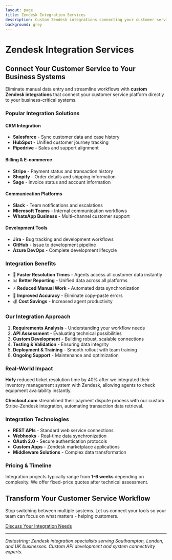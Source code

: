 ```yaml
---
layout: page
title: Zendesk Integration Services
description: Custom Zendesk integrations connecting your customer service platform with CRM, billing systems, and business tools. API integration specialists.
background: grey
---
```


# Zendesk Integration Services

## Connect Your Customer Service to Your Business Systems

Eliminate manual data entry and streamline workflows with **custom Zendesk integrations** that connect your customer service platform directly to your business-critical systems.

### Popular Integration Solutions

#### **CRM Integration**
- **Salesforce** - Sync customer data and case history
- **HubSpot** - Unified customer journey tracking  
- **Pipedrive** - Sales and support alignment

#### **Billing & E-commerce**
- **Stripe** - Payment status and transaction history
- **Shopify** - Order details and shipping information
- **Sage** - Invoice status and account information

#### **Communication Platforms**
- **Slack** - Team notifications and escalations
- **Microsoft Teams** - Internal communication workflows
- **WhatsApp Business** - Multi-channel customer support

#### **Development Tools**
- **Jira** - Bug tracking and development workflows
- **GitHub** - Issue to development pipeline
- **Azure DevOps** - Complete development lifecycle

### Integration Benefits

- 🚀 **Faster Resolution Times** - Agents access all customer data instantly
- 📊 **Better Reporting** - Unified data across all platforms
- ⚡ **Reduced Manual Work** - Automated data synchronization
- 🎯 **Improved Accuracy** - Eliminate copy-paste errors
- 💰 **Cost Savings** - Increased agent productivity

### Our Integration Approach

1. **Requirements Analysis** - Understanding your workflow needs
2. **API Assessment** - Evaluating technical possibilities  
3. **Custom Development** - Building robust, scalable connections
4. **Testing & Validation** - Ensuring data integrity
5. **Deployment & Training** - Smooth rollout with team training
6. **Ongoing Support** - Maintenance and optimization

### Real-World Impact

**Hofy** reduced ticket resolution time by 40% after we integrated their inventory management system with Zendesk, allowing agents to check equipment availability instantly.

**Checkout.com** streamlined their payment dispute process with our custom Stripe-Zendesk integration, automating transaction data retrieval.

### Integration Technologies

- **REST APIs** - Standard web service connections
- **Webhooks** - Real-time data synchronization
- **OAuth 2.0** - Secure authentication protocols
- **Custom Apps** - Zendesk marketplace applications
- **Middleware Solutions** - Complex data transformation

### Pricing & Timeline

Integration projects typically range from **1-6 weeks** depending on complexity. We offer fixed-price quotes after technical assessment.

## Transform Your Customer Service Workflow

Stop switching between multiple systems. Let us connect your tools so your team can focus on what matters - helping customers.

<a class="btn btn-primary btn-xl text-uppercase" href="https://calendar.google.com/calendar/u/0/appointments/schedules/AcZssZ2vJhNy3gMyKSTnIHj3xdsAONXezmHe6_8av4SPLlfGW-znFeNqORBTDvGbfbUK4Y5Iyb44DWLf">Discuss Your Integration Needs</a>

---

*Deltastring: Zendesk integration specialists serving Southampton, London, and UK businesses. Custom API development and system connectivity experts.*